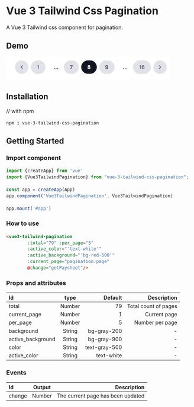 # Vue 3 Tailwind Css Pagination

A Vue 3 Tailwind css component for pagination.
## Demo

![alt text](./public/pagination.gif "Vue 3 Tailwind Css pagination")

## Installation

// with npm

`npm i vue-3-tailwind-css-pagination`

## Getting Started

### Import component

```js
import {createApp} from 'vue'
import {Vue3TailwindPagination} from "vue-3-tailwind-css-pagination";

const app = createApp(App)
app.component('Vue3TailwindPagination', Vue3TailwindPagination)

app.mount('#app')
```

### How to use

```html
<vue3-tailwind-pagination 
        :total="79" :per_page="5"
        :active_color="'text-white'"
        :active_background="'bg-red-500'"
        :current_page="pagination.page"
        @change="getPaysheet"/>
```

### Props and attributes

| Id                |  type  |       Default |          Description |
|:------------------|:------:|--------------:|---------------------:|
| total             | Number |            79 | Total count of pages |
| current_page      | Number |             1 |         Current page |
| per_page          | Number |             5 |      Number per page |
| background        | String |   bg-gray-200 |                    - |
| active_background | String |   bg-gray-900 |                    - |
| color             | String | text-gray-500 |                    - |
| active_color      | String |    text-white |                    - |

### Events

| Id     | Output |                            Description |
|:-------|:------:|---------------------------------------:|
| change | Number |      The current page has been updated |